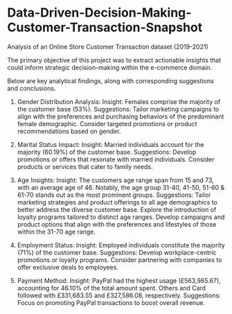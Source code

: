 # Data-Driven-Decision-Making-Customer-Transaction-Snapshot
Analysis of an Online Store Customer Transaction dataset (2019-2021)

The primary objective of this project was to extract actionable insights that could inform strategic decision-making within the e-commerce domain.

Below are key analytical findings, along with corresponding suggestions and conclusions.

1. Gender Distribution Analysis:
Insight: Females comprise the majority of the customer base (53%).
Suggestions: Tailor marketing campaigns to align with the preferences and purchasing behaviors of the predominant female demographic. Consider targeted promotions or product recommendations based on gender.

2. Marital Status Impact:
Insight: Married individuals account for the majority (60.19%) of the customer base.
Suggestions: Develop promotions or offers that resonate with married individuals. Consider products or services that cater to family needs.

3. Age Insights:
Insight: The customers age range span from 15 and 73, with an average age of 46. Notably, the age group 31-40, 41-50, 51-60 & 61-70 stands out as the most prominent groups.
Suggestions: Tailor marketing strategies and product offerings to all age demographics to better address the diverse customer base. Explore the introduction of loyalty programs tailored to distinct age ranges. Develop campaigns and product options that align with the preferences and lifestyles of those within the 31-70 age range.

4. Employment Status:
Insight: Employed individuals constitute the majority (71%) of the customer base.
Suggestions: Develop workplace-centric promotions or loyalty programs. Consider partnering with companies to offer exclusive deals to employees.

5. Payment Method:
Insight: PayPal had the highest usage (£563,965.67), accounting for 46.10% of the total amount spent. Others and Card followed with £331,683.55 and £327,586.08, respectively.
Suggestions: Focus on promoting PayPal transactions to boost overall revenue.
